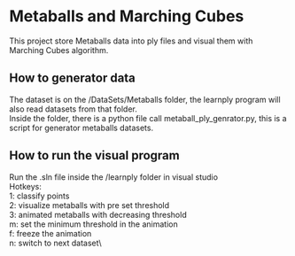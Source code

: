 # Metaballs and Marching Cubes
This project store Metaballs data into ply files and visual them with Marching Cubes algorithm.
## How to generator data
The dataset is on the /DataSets/Metaballs folder, the learnply program will also read datasets from that folder. \
Inside the folder, there is a python file call metaball_ply_genrator.py, this is a script for generator metaballs datasets. 
## How to run the visual program
Run the .sln file inside the /learnply folder in visual studio \
Hotkeys: \
1: classify points\
2: visualize metaballs with pre set threshold\
3: animated metaballs with decreasing threshold\
m: set the minimum threshold in the animation\
f: freeze the animation\
n: switch to next dataset\
